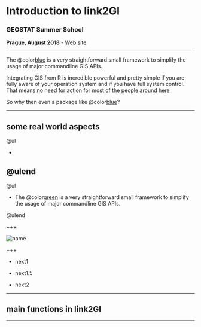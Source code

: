 # Introduction to link2GI

### GEOSTAT Summer School
**Prague, August 2018** - [Web site](https://geostat-course.org/2018)

---
The @color[blue](**LINK2gi**) is a very straightforward small framework to simplify the usage of major commandline GIS APIs. 

Integrating GIS from R is incredible powerful and pretty simple if you are fully aware of your operation system and if you have full system control. 
That means no need for action for most of the people around here 

So why then even a package like @color[blue](**LINK2gi**)?

---
  
## some real world aspects
@ul

  - 

@ulend
---
  
  @ul

- The @color[green](**LINK2gi**) is a very straightforward small framework to simplify the usage of major commandline GIS APIs. 

 @ulend

+++
  
  
![name](images/image1.png)



+++
  
  - next1
  
  - next1.5

- next2
  
---
  
  ## main functions in link2GI
  
  
---
  
  

<!--- ?include=tgrass/link2gigeostat.md --->